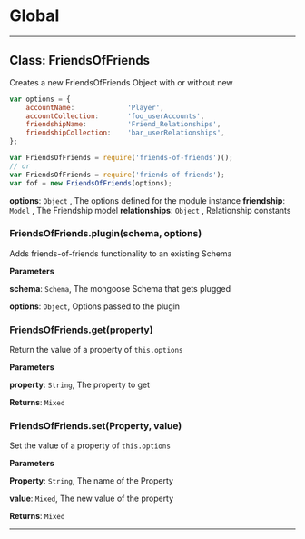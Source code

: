 # Global





* * *

## Class: FriendsOfFriends
Creates a new FriendsOfFriends Object with or without new
```javascript
var options = { 
    accountName:             'Player',
    accountCollection:       'foo_userAccounts',
    friendshipName:          'Friend_Relationships', 
    friendshipCollection:    'bar_userRelationships',
};

var FriendsOfFriends = require('friends-of-friends')();
// or
var FriendsOfFriends = require('friends-of-friends');
var fof = new FriendsOfFriends(options);
```

**options**: `Object` , The options defined for the module instance
**friendship**: `Model` , The Friendship model
**relationships**: `Object` , Relationship constants
### FriendsOfFriends.plugin(schema, options) 

Adds friends-of-friends functionality to an existing Schema

**Parameters**

**schema**: `Schema`, The mongoose Schema that gets plugged

**options**: `Object`, Options passed to the plugin


### FriendsOfFriends.get(property) 

Return the value of a property of `this.options`

**Parameters**

**property**: `String`, The property to get

**Returns**: `Mixed`

### FriendsOfFriends.set(Property, value) 

Set the value of a property of `this.options`

**Parameters**

**Property**: `String`, The name of the Property

**value**: `Mixed`, The new value of the property

**Returns**: `Mixed`



* * *










